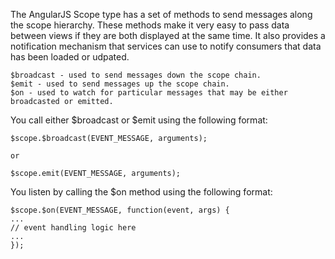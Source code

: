 The AngularJS Scope type has a set of methods to send messages along the scope hierarchy. These methods make it very easy to pass data between views if they are both displayed at the same time. It also provides a notification mechanism that services can use to notify consumers that data has been loaded or udpated.

    $broadcast - used to send messages down the scope chain.
    $emit - used to send messages up the scope chain.
    $on - used to watch for particular messages that may be either broadcasted or emitted.


You call either $broadcast or $emit using the following format:

    $scope.$broadcast(EVENT_MESSAGE, arguments);

    or

    $scope.emit(EVENT_MESSAGE, arguments);

You listen by calling the $on method using the following format:

    $scope.$on(EVENT_MESSAGE, function(event, args) {
    ...
    // event handling logic here
    ...
    });

